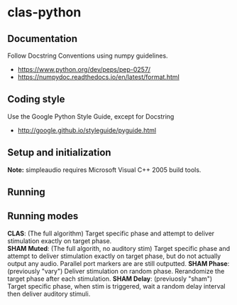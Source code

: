 # clas-python

## Documentation
Follow Docstring Conventions using numpy guidelines.

*  https://www.python.org/dev/peps/pep-0257/
*  https://numpydoc.readthedocs.io/en/latest/format.html

## Coding style
Use the Google Python Style Guide, except for Docstring

*  http://google.github.io/styleguide/pyguide.html

## Setup and initialization
**Note:** simpleaudio requires Microsoft Visual C++ 2005 build tools.


## Running


## Running modes
**CLAS**: (The full algorithm) Target specific phase and attempt to deliver stimulation exactly on target phase.  
**SHAM Muted**: (The full algorith, no auditory stim) Target specific phase and attempt to deliver stimulation exactly on target phase, but do not actually output any audio. Parallel port markers are are still outputted.
**SHAM Phase**: (previously "vary") Deliver stimulation on random phase. Rerandomize the target phase after each stimulation.
**SHAM Delay**: (previuosly "sham") Target specific phase, when stim is triggered, wait a random delay interval then deliver auditory stimuli.  